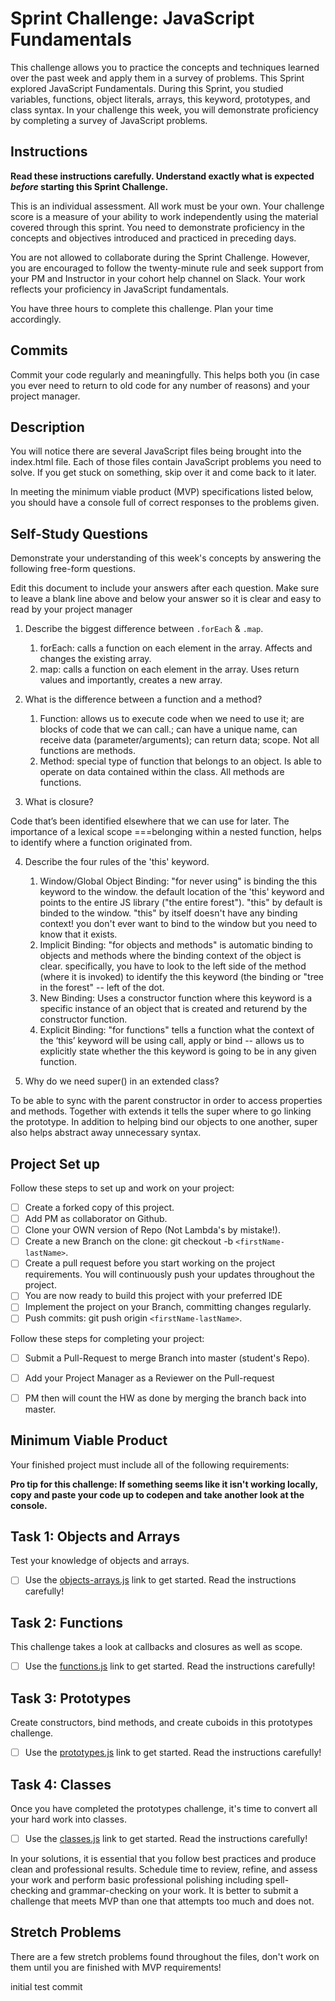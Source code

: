 # Sprint Challenge: JavaScript Fundamentals

This challenge allows you to practice the concepts and techniques learned over the past week and apply them in a survey of problems. This Sprint explored JavaScript Fundamentals. During this Sprint, you studied variables, functions, object literals, arrays, this keyword, prototypes, and class syntax. In your challenge this week, you will demonstrate proficiency by completing a survey of JavaScript problems.

## Instructions

**Read these instructions carefully. Understand exactly what is expected _before_ starting this Sprint Challenge.**

This is an individual assessment. All work must be your own. Your challenge score is a measure of your ability to work independently using the material covered through this sprint. You need to demonstrate proficiency in the concepts and objectives introduced and practiced in preceding days.

You are not allowed to collaborate during the Sprint Challenge. However, you are encouraged to follow the twenty-minute rule and seek support from your PM and Instructor in your cohort help channel on Slack. Your work reflects your proficiency in JavaScript fundamentals.

You have three hours to complete this challenge. Plan your time accordingly.

## Commits

Commit your code regularly and meaningfully. This helps both you (in case you ever need to return to old code for any number of reasons) and your project manager.

## Description

You will notice there are several JavaScript files being brought into the index.html file.  Each of those files contain JavaScript problems you need to solve.  If you get stuck on something, skip over it and come back to it later.

In meeting the minimum viable product (MVP) specifications listed below, you should have a console full of correct responses to the problems given.

## Self-Study Questions

Demonstrate your understanding of this week's concepts by answering the following free-form questions.

Edit this document to include your answers after each question. Make sure to leave a blank line above and below your answer so it is clear and easy to read by your project manager

1. Describe the biggest difference between `.forEach` & `.map`.

    1. forEach: calls a function on each element in the array.  Affects and  changes the existing array.
    2. map: calls a function on each element in the array. Uses return values and importantly, creates a new array.

2. What is the difference between a function and a method?
    1. Function:  allows us to execute code when we need to use it; are blocks of code that we can call.; can have a unique name, can receive data (parameter/arguments); can return data; scope. Not all functions are methods.
    2. Method:  special type of function that belongs to an object. Is able to operate on data contained within the class. All methods are functions.

3. What is closure?

 Code that’s been identified elsewhere that we can use for later. The importance of a lexical scope ===belonging within a nested function, helps to identify where a function originated from.

4. Describe the four rules of the 'this' keyword.

    1. Window/Global Object Binding: "for never using" is binding the this keyword to the window. the default location of the 'this' keyword and points to the entire JS library ("the entire forest"). "this" by default is binded to the window. "this" by itself doesn't have any binding context! you don't ever want to bind to the window but you need to know that it exists.
    2. Implicit Binding:  "for objects and methods" is automatic binding to objects and methods where the binding context of the object is clear. specifically, you have to look to the left side of the method (where it is invoked) to identify the this keyword (the binding or "tree in the forest" -- left of the dot.
    3. New Binding: Uses a constructor function where this keyword is a specific instance of an object that is created and returend by the constructor function. 
    4. Explicit Binding: "for functions" tells a function what the context of the ‘this’ keyword will be using call, apply or bind -- allows us to explicitly state whether the this keyword is going to be in any given function.

5. Why do we need super() in an extended class?

To be able to sync with the parent constructor in order to access properties and methods. Together with extends it tells the super where to go linking the prototype. In addition to helping bind our objects to one another, super also helps abstract away unnecessary syntax.

## Project Set up

Follow these steps to set up and work on your project:

- [ ] Create a forked copy of this project.
- [ ] Add PM as collaborator on Github.
- [ ] Clone your OWN version of Repo (Not Lambda's by mistake!).
- [ ] Create a new Branch on the clone: git checkout -b `<firstName-lastName>`.
- [ ] Create a pull request before you start working on the project requirements.  You will continuously push your updates throughout the project.
- [ ] You are now ready to build this project with your preferred IDE
- [ ] Implement the project on your Branch, committing changes regularly.
- [ ] Push commits: git push origin `<firstName-lastName>`.

Follow these steps for completing your project:

- [ ] Submit a Pull-Request to merge <firstName-lastName> Branch into master (student's  Repo).
- [ ] Add your Project Manager as a Reviewer on the Pull-request
- [ ] PM then will count the HW as done by  merging the branch back into master.


## Minimum Viable Product

Your finished project must include all of the following requirements:

**Pro tip for this challenge: If something seems like it isn't working locally, copy and paste your code up to codepen and take another look at the console.**

## Task 1: Objects and Arrays
Test your knowledge of objects and arrays. 
* [ ] Use the [objects-arrays.js](challenges/objects-arrays.js) link to get started.  Read the instructions carefully!

## Task 2: Functions
This challenge takes a look at callbacks and closures as well as scope. 
* [ ] Use the [functions.js](challenges/functions.js) link to get started. Read the instructions carefully!

## Task 3: Prototypes
Create constructors, bind methods, and create cuboids in this prototypes challenge.
* [ ] Use the [prototypes.js](challenges/prototypes.js) link to get started. Read the instructions carefully!

## Task 4: Classes
Once you have completed the prototypes challenge, it's time to convert all your hard work into classes.
* [ ] Use the [classes.js](challenges/classes.js) link to get started. Read the instructions carefully!

In your solutions, it is essential that you follow best practices and produce clean and professional results. Schedule time to review, refine, and assess your work and perform basic professional polishing including spell-checking and grammar-checking on your work. It is better to submit a challenge that meets MVP than one that attempts too much and does not.

## Stretch Problems

There are a few stretch problems found throughout the files, don't work on them until you are finished with MVP requirements!

initial test commit
